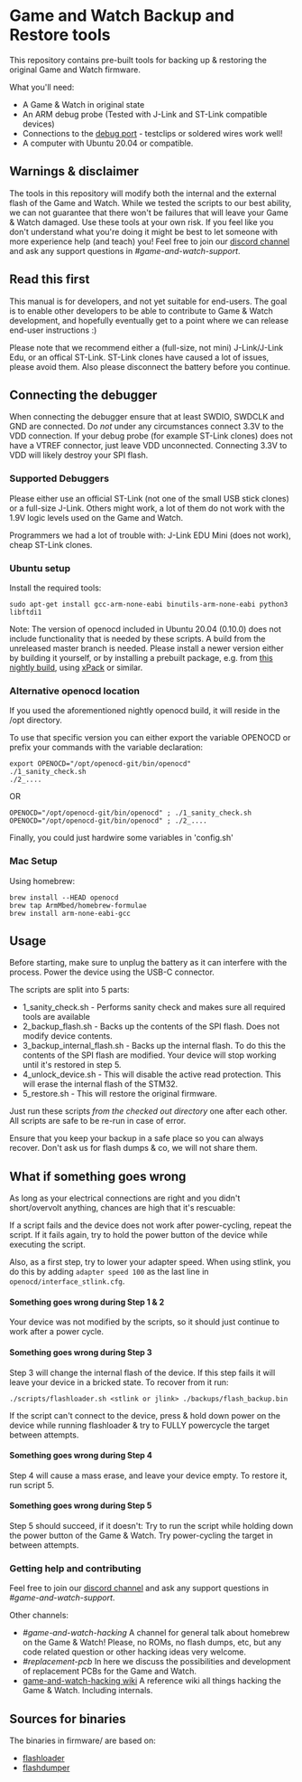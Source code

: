 # Game and Watch Backup and Restore tools

This repository contains pre-built tools for backing up & restoring the original Game and Watch firmware.

What you'll need:
- A Game & Watch in original state
- An ARM debug probe (Tested with J-Link and ST-Link compatible devices)
- Connections to the [debug port](https://twitter.com/ghidraninja/status/1326860677353512960) - testclips or soldered wires work well!
- A computer with Ubuntu 20.04 or compatible.


## Warnings & disclaimer

The tools in this repository will modify both the internal and the external flash of the Game and Watch.
While we tested the scripts to our best ability, we can not guarantee that there won't be failures that will leave your
Game & Watch damaged. Use these tools at your own risk. If you feel like you don't understand what you're doing it might be best to let someone with more experience help (and teach) you!
Feel free to join our [discord channel](https://discord.gg/rE2nHVAKvn) and ask any support questions in *#game-and-watch-support*.

## Read this first

This manual is for developers, and not yet suitable for end-users. The goal is to enable other developers to be able to contribute to Game & Watch development, and hopefully eventually get to a point where we can release end-user instructions :)

Please note that we recommend either a (full-size, not mini) J-Link/J-Link Edu, or an offical ST-Link. ST-Link clones have caused a lot of issues, please avoid them. Also please disconnect the battery before you continue.

## Connecting the debugger

When connecting the debugger ensure that at least SWDIO, SWDCLK and GND are connected. Do *not* under any circumstances connect 3.3V to the VDD connection. If your debug probe (for example ST-Link clones) does not have a VTREF connector, just leave VDD unconnected. Connecting 3.3V to VDD will likely destroy your SPI flash.

### Supported Debuggers

Please either use an official ST-Link (not one of the small USB stick clones) or a full-size J-Link. Others might work, a lot of them do not work with the 1.9V logic levels used on the Game and Watch.

Programmers we had a lot of trouble with: J-Link EDU Mini (does not work), cheap ST-Link clones.

### Ubuntu setup

Install the required tools:

```
sudo apt-get install gcc-arm-none-eabi binutils-arm-none-eabi python3 libftdi1
```

Note: The version of openocd included in Ubuntu 20.04 (0.10.0) does not include functionality that is needed by these scripts. A build from the unreleased master branch is needed. Please install a newer version either by building it yourself, or by installing a prebuilt package, e.g. from [this nightly build](https://github.com/kbeckmann/ubuntu-openocd-git-builder), using [xPack](https://xpack.github.io/openocd/) or similar.

### Alternative openocd location

If you used the aforementioned nightly openocd build, it will reside in the /opt directory.

To use that specific version you can either export the variable OPENOCD or prefix your commands with the variable declaration:

```
export OPENOCD="/opt/openocd-git/bin/openocd"
./1_sanity_check.sh
./2_....
```
OR
```
OPENOCD="/opt/openocd-git/bin/openocd" ; ./1_sanity_check.sh
OPENOCD="/opt/openocd-git/bin/openocd" ; ./2_....
```

Finally, you could just hardwire some variables in 'config.sh'

### Mac Setup

Using homebrew:
```
brew install --HEAD openocd
brew tap ArmMbed/homebrew-formulae
brew install arm-none-eabi-gcc
```

## Usage

Before starting, make sure to unplug the battery as it can interfere with the process. Power the device using the USB-C connector.

The scripts are split into 5 parts:

- 1_sanity_check.sh - Performs sanity check and makes sure all required tools are available
- 2_backup_flash.sh - Backs up the contents of the SPI flash. Does not modify device contents.
- 3_backup_internal_flash.sh - Backs up the internal flash. To do this the contents of the SPI flash are modified. Your device will stop working until it's restored in step 5.
- 4_unlock_device.sh - This will disable the active read protection. This will erase the internal flash of the STM32.
- 5_restore.sh - This will restore the original firmware.

Just run these scripts *from the checked out directory* one after each other. All scripts are safe to be re-run in case of error.

Ensure that you keep your backup in a safe place so you can always recover. Don't ask us for flash dumps & co, we will not share them.

## What if something goes wrong

As long as your electrical connections are right and you didn't short/overvolt anything, chances are high that it's rescuable:

If a script fails and the device does not work after power-cycling, repeat the script. If it fails again, try to hold the power button of the device while executing the script.

Also, as a first step, try to lower your adapter speed. When using stlink, you do this by adding `adapter speed 100` as the last line in `openocd/interface_stlink.cfg`.

#### Something goes wrong during Step 1 & 2

Your device was not modified by the scripts, so it should just continue to work after a power cycle.

#### Something goes wrong during Step 3

Step 3 will change the internal flash of the device. If this step fails it will leave your device in a bricked state. To recover from it run:

```
./scripts/flashloader.sh <stlink or jlink> ./backups/flash_backup.bin
```

If the script can't connect to the device, press & hold down power on the device while running flashloader & try to FULLY powercycle the target between attempts.

#### Something goes wrong during Step 4

Step 4 will cause a mass erase, and leave your device empty. To restore it, run script 5.

#### Something goes wrong during Step 5

Step 5 should succeed, if it doesn't: Try to run the script while holding down the power button of the Game & Watch. Try power-cycling the target in between attempts.

### Getting help and contributing

Feel free to join our [discord channel](https://discord.gg/rE2nHVAKvn) and ask any support questions in *#game-and-watch-support*.

Other channels:

- *#game-and-watch-hacking* A channel for general talk about homebrew on the Game & Watch! Please, no ROMs, no flash dumps, etc, but any code related question or other hacking ideas very welcome.
- *#replacement-pcb* In here we discuss the possibilities and development of replacement PCBs for the Game and Watch.
- [game-and-watch-hacking wiki](https://github.com/ghidraninja/game-and-watch-hacking/wiki) A reference wiki all things hacking the Game & Watch. Including internals.


## Sources for binaries

The binaries in firmware/ are based on:

- [flashloader](https://github.com/ghidraninja/game-and-watch-flashloader)
- [flashdumper](https://github.com/ghidraninja/game-and-watch-flashdumper)
